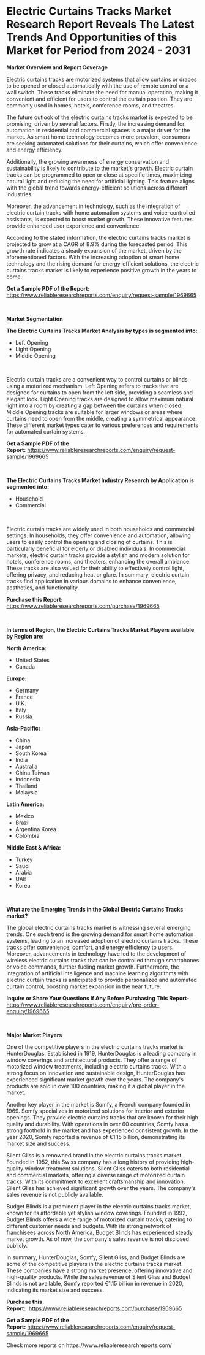 <p><h1>Electric Curtains Tracks Market Research Report Reveals The Latest Trends And Opportunities of this Market for Period from 2024 - 2031</h1></p><p><strong>Market Overview and Report Coverage</strong></p>
<p><p>Electric curtains tracks are motorized systems that allow curtains or drapes to be opened or closed automatically with the use of remote control or a wall switch. These tracks eliminate the need for manual operation, making it convenient and efficient for users to control the curtain position. They are commonly used in homes, hotels, conference rooms, and theatres.</p><p>The future outlook of the electric curtains tracks market is expected to be promising, driven by several factors. Firstly, the increasing demand for automation in residential and commercial spaces is a major driver for the market. As smart home technology becomes more prevalent, consumers are seeking automated solutions for their curtains, which offer convenience and energy efficiency.</p><p>Additionally, the growing awareness of energy conservation and sustainability is likely to contribute to the market's growth. Electric curtain tracks can be programmed to open or close at specific times, maximizing natural light and reducing the need for artificial lighting. This feature aligns with the global trend towards energy-efficient solutions across different industries.</p><p>Moreover, the advancement in technology, such as the integration of electric curtain tracks with home automation systems and voice-controlled assistants, is expected to boost market growth. These innovative features provide enhanced user experience and convenience.</p><p>According to the stated information, the electric curtains tracks market is projected to grow at a CAGR of 8.9% during the forecasted period. This growth rate indicates a steady expansion of the market, driven by the aforementioned factors. With the increasing adoption of smart home technology and the rising demand for energy-efficient solutions, the electric curtains tracks market is likely to experience positive growth in the years to come.</p></p>
<p><strong>Get a Sample PDF of the Report:</strong> <a href="https://www.reliableresearchreports.com/enquiry/request-sample/1969665">https://www.reliableresearchreports.com/enquiry/request-sample/1969665</a></p>
<p>&nbsp;</p>
<p><strong>Market Segmentation</strong></p>
<p><strong>The Electric Curtains Tracks Market Analysis by types is segmented into:</strong></p>
<p><ul><li>Left Opening</li><li>Light Opening</li><li>Middle Opening</li></ul></p>
<p>&nbsp;</p>
<p><p>Electric curtain tracks are a convenient way to control curtains or blinds using a motorized mechanism. Left Opening refers to tracks that are designed for curtains to open from the left side, providing a seamless and elegant look. Light Opening tracks are designed to allow maximum natural light into a room by creating a gap between the curtains when closed. Middle Opening tracks are suitable for larger windows or areas where curtains need to open from the middle, creating a symmetrical appearance. These different market types cater to various preferences and requirements for automated curtain systems.</p></p>
<p><strong>Get a Sample PDF of the Report:</strong>&nbsp;<a href="https://www.reliableresearchreports.com/enquiry/request-sample/1969665">https://www.reliableresearchreports.com/enquiry/request-sample/1969665</a></p>
<p>&nbsp;</p>
<p><strong>The Electric Curtains Tracks Market Industry Research by Application is segmented into:</strong></p>
<p><ul><li>Household</li><li>Commercial</li></ul></p>
<p>&nbsp;</p>
<p><p>Electric curtain tracks are widely used in both households and commercial settings. In households, they offer convenience and automation, allowing users to easily control the opening and closing of curtains. This is particularly beneficial for elderly or disabled individuals. In commercial markets, electric curtain tracks provide a stylish and modern solution for hotels, conference rooms, and theaters, enhancing the overall ambiance. These tracks are also valued for their ability to effectively control light, offering privacy, and reducing heat or glare. In summary, electric curtain tracks find application in various domains to enhance convenience, aesthetics, and functionality.</p></p>
<p><strong>Purchase this Report:</strong>&nbsp; <a href="https://www.reliableresearchreports.com/purchase/1969665">https://www.reliableresearchreports.com/purchase/1969665</a></p>
<p>&nbsp;</p>
<p><strong>In terms of Region, the Electric Curtains Tracks Market Players available by Region are:</strong></p>
<p>
    <p> <strong> North America: </strong>
        <ul>
            <li>United States</li>
            <li>Canada</li>
        </ul>
        </p> 
    <p> <strong> Europe: </strong>
        <ul>
            <li>Germany</li>
            <li>France</li>
            <li>U.K.</li>
            <li>Italy</li>
            <li>Russia</li>
        </ul>
        </p> 
    <p> <strong> Asia-Pacific: </strong>
        <ul>
            <li>China</li>
            <li>Japan</li>
            <li>South Korea</li>
            <li>India</li>
            <li>Australia</li>
            <li>China Taiwan</li>
            <li>Indonesia</li>
            <li>Thailand</li>
            <li>Malaysia</li>
        </ul>
        </p> 
    <p> <strong> Latin America: </strong>
        <ul>
            <li>Mexico</li>
            <li>Brazil</li>
            <li>Argentina Korea</li>
            <li>Colombia</li>
        </ul>
        </p> 
    <p> <strong> Middle East & Africa: </strong>
        <ul>
            <li>Turkey</li>
            <li>Saudi</li>
            <li>Arabia</li>
            <li>UAE</li>
            <li>Korea</li>
        </ul>
    </p>
    </p>
<p>&nbsp;</p>
<p><strong>What are the Emerging Trends in the Global Electric Curtains Tracks market?</strong></p>
<p><p>The global electric curtains tracks market is witnessing several emerging trends. One such trend is the growing demand for smart home automation systems, leading to an increased adoption of electric curtains tracks. These tracks offer convenience, comfort, and energy efficiency to users. Moreover, advancements in technology have led to the development of wireless electric curtains tracks that can be controlled through smartphones or voice commands, further fueling market growth. Furthermore, the integration of artificial intelligence and machine learning algorithms with electric curtain tracks is anticipated to provide personalized and automated curtain control, boosting market expansion in the near future.</p></p>
<p><strong>Inquire or Share Your Questions If Any Before Purchasing This Report</strong>- <a href="https://www.reliableresearchreports.com/enquiry/pre-order-enquiry/1969665">https://www.reliableresearchreports.com/enquiry/pre-order-enquiry/1969665</a></p>
<p>&nbsp;</p>
<p><strong>Major Market Players</strong></p>
<p><p>One of the competitive players in the electric curtains tracks market is HunterDouglas. Established in 1919, HunterDouglas is a leading company in window coverings and architectural products. They offer a range of motorized window treatments, including electric curtains tracks. With a strong focus on innovation and sustainable design, HunterDouglas has experienced significant market growth over the years. The company's products are sold in over 100 countries, making it a global player in the market.</p><p>Another key player in the market is Somfy, a French company founded in 1969. Somfy specializes in motorized solutions for interior and exterior openings. They provide electric curtains tracks that are known for their high quality and durability. With operations in over 60 countries, Somfy has a strong foothold in the market and has experienced consistent growth. In the year 2020, Somfy reported a revenue of €1.15 billion, demonstrating its market size and success.</p><p>Silent Gliss is a renowned brand in the electric curtains tracks market. Founded in 1952, this Swiss company has a long history of providing high-quality window treatment solutions. Silent Gliss caters to both residential and commercial markets, offering a diverse range of motorized curtain tracks. With its commitment to excellent craftsmanship and innovation, Silent Gliss has achieved significant growth over the years. The company's sales revenue is not publicly available.</p><p>Budget Blinds is a prominent player in the electric curtains tracks market, known for its affordable yet stylish window coverings. Founded in 1992, Budget Blinds offers a wide range of motorized curtain tracks, catering to different customer needs and budgets. With its strong network of franchisees across North America, Budget Blinds has experienced steady market growth. As of now, the company's sales revenue is not disclosed publicly.</p><p>In summary, HunterDouglas, Somfy, Silent Gliss, and Budget Blinds are some of the competitive players in the electric curtains tracks market. These companies have a strong market presence, offering innovative and high-quality products. While the sales revenue of Silent Gliss and Budget Blinds is not available, Somfy reported €1.15 billion in revenue in 2020, indicating its market size and success.</p></p>
<p><strong>Purchase this Report:</strong>&nbsp;&nbsp;<a href="https://www.reliableresearchreports.com/purchase/1969665">https://www.reliableresearchreports.com/purchase/1969665</a></p>
<p></p>
<p><strong>Get a Sample PDF of the Report:</strong>&nbsp;<a href="https://www.reliableresearchreports.com/enquiry/request-sample/1969665">https://www.reliableresearchreports.com/enquiry/request-sample/1969665</a></p>
<p>Check more reports on https://www.reliableresearchreports.com/</p>